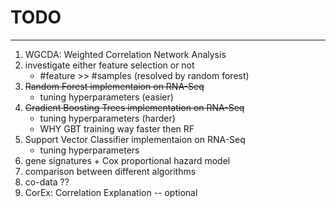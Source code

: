 # TODO
---
1. WGCDA: Weighted Correlation Network Analysis
2. investigate either feature selection or not
   * #feature >> #samples (resolved by random forest)
3. ~~Random Forest implementaion on RNA-Seq~~
   * tuning hyperparameters (easier)
4. ~~Gradient Boosting Trees implementation on RNA-Seq~~
   * tuning hyperparameters (harder)
   * WHY GBT training way faster then RF
5. Support Vector Classifier implementaion on RNA-Seq
   * tuning hyperparameters 
6. gene signatures + Cox proportional hazard model
7. comparison between different algorithms
8. co-data ??
9. CorEx: Correlation Explanation -- optional